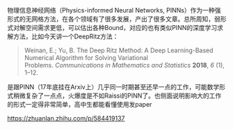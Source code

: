 物理信息神经网络（Physics-informed Neural Networks, PINNs）作为一种强形式的无网格方法，在各个领域有了很多发展，产出了很多文章。总所周知，弱形式对解空间需求更低，可以估出各种Bound，对应的也有类似PINN的深度学习求解方法，比如今天讲一个DeepRitz方法：

> Weinan, E.; Yu, B. The Deep Ritz Method: A Deep Learning-Based Numerical Algorithm for Solving Variational Problems. _Communications in Mathematics and Statistics_ **2018**, _6_ (1), 1–12.  

是跟PINN（17年底挂在Arxiv上）几乎同一时期甚至还早一点的工作，可能数学形式稍微复杂了一点点，火爆度是不如Raissi的PINN了。也侧面说明影响大的工作的形式一定得非常简单，高中生都能看懂使用发paper

https://zhuanlan.zhihu.com/p/584419137